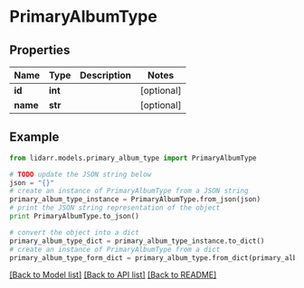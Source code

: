 # PrimaryAlbumType


## Properties
Name | Type | Description | Notes
------------ | ------------- | ------------- | -------------
**id** | **int** |  | [optional] 
**name** | **str** |  | [optional] 

## Example

```python
from lidarr.models.primary_album_type import PrimaryAlbumType

# TODO update the JSON string below
json = "{}"
# create an instance of PrimaryAlbumType from a JSON string
primary_album_type_instance = PrimaryAlbumType.from_json(json)
# print the JSON string representation of the object
print PrimaryAlbumType.to_json()

# convert the object into a dict
primary_album_type_dict = primary_album_type_instance.to_dict()
# create an instance of PrimaryAlbumType from a dict
primary_album_type_form_dict = primary_album_type.from_dict(primary_album_type_dict)
```
[[Back to Model list]](../README.md#documentation-for-models) [[Back to API list]](../README.md#documentation-for-api-endpoints) [[Back to README]](../README.md)


